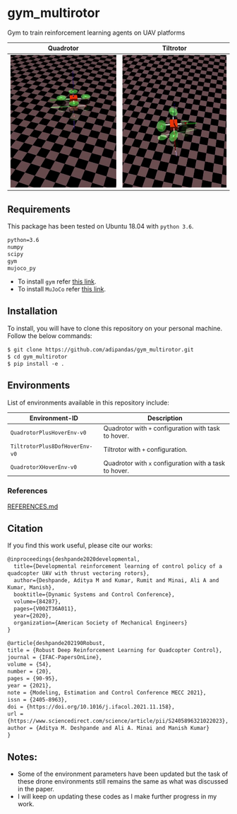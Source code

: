 # gym_multirotor

Gym to train reinforcement learning agents on UAV platforms

Quadrotor  |  Tiltrotor
:-------------------------:|:-------------------------:
<img src="media/quadrotor-babbling.gif" width="300" height="300"/> | <img src="media/tiltrotor-babbling.gif" width="300" height="300"/>

## Requirements
This package has been tested on Ubuntu 18.04 with `python 3.6`.
```
python=3.6
numpy
scipy
gym
mujoco_py
```

* To install `gym` refer [this link](https://github.com/openai/gym).
* To install `MuJoCo` refer [this link](https://github.com/openai/mujoco-py#obtaining-the-binaries-and-license-key).

## Installation
To install, you will have to clone this repository on your personal machine. Follow the below commands:  
```
$ git clone https://github.com/adipandas/gym_multirotor.git
$ cd gym_multirotor
$ pip install -e .
```

## Environments
List of environments available in this repository include:  

Environment-ID | Description
--- | ---
`QuadrotorPlusHoverEnv-v0` | Quadrotor with `+` configuration with task to hover.
`TiltrotorPlus8DofHoverEnv-v0` | Tiltrotor with `+` configuration.
`QuadrotorXHoverEnv-v0` | Quadrotor with `x` configuration with a task to hover.

### References
[REFERENCES.md](REFERENCES.md)


## Citation

If you find this work useful, please cite our works:

```
@inproceedings{deshpande2020developmental,
  title={Developmental reinforcement learning of control policy of a quadcopter UAV with thrust vectoring rotors},
  author={Deshpande, Aditya M and Kumar, Rumit and Minai, Ali A and Kumar, Manish},
  booktitle={Dynamic Systems and Control Conference},
  volume={84287},
  pages={V002T36A011},
  year={2020},
  organization={American Society of Mechanical Engineers}
}
```

```
@article{deshpande202190Robust,
title = {Robust Deep Reinforcement Learning for Quadcopter Control},
journal = {IFAC-PapersOnLine},
volume = {54},
number = {20},
pages = {90-95},
year = {2021},
note = {Modeling, Estimation and Control Conference MECC 2021},
issn = {2405-8963},
doi = {https://doi.org/10.1016/j.ifacol.2021.11.158},
url = {https://www.sciencedirect.com/science/article/pii/S2405896321022023},
author = {Aditya M. Deshpande and Ali A. Minai and Manish Kumar}
}
```

## Notes:
* Some of the environment parameters have been updated but the task of these drone environments still remains the same as what was discussed in the paper.
* I will keep on updating these codes as I make further progress in my work.

